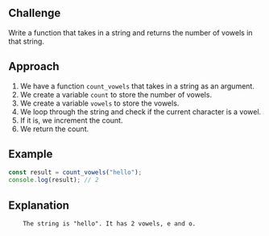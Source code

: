 <!-- 

const count_vowels = (str) => {
    // create a variable to store the number of vowels
    let count = 0;
    // create a variable to store the vowels
    const vowels = "aeiou";
    // loop through the string
    for (let i = 0; i < str.length; i++) {
        // check if the current character is a vowel
        if (vowels.includes(str[i])) {
        // increment the count
        count++;
        }
    }
    // return the count
    return count;
}
    

// Test the function
const result = count_vowels("hello");
console.log(result); // 2 -->

## Challenge

Write a function that takes in a string and returns the number of vowels in that string.

## Approach

1. We have a function `count_vowels` that takes in a string as an argument.
2. We create a variable `count` to store the number of vowels.
3. We create a variable `vowels` to store the vowels.
4. We loop through the string and check if the current character is a vowel.
5. If it is, we increment the count.
6. We return the count.

## Example

```js
const result = count_vowels("hello");
console.log(result); // 2
```

## Explanation

```
    The string is "hello". It has 2 vowels, e and o.
```